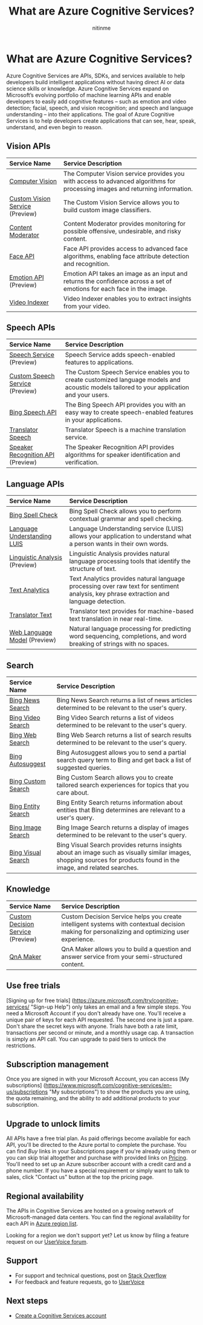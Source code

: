 ﻿---
title: What are Azure Cognitive Services?
description: Azure Cognitive Services are APIs, SDKs, and services that you can use with Microsoft Azure to build intelligent applications.
services: cognitive-services
author: nitinme
manager: cgronlund

ms.service: cognitive-services
ms.component: cognitive-services
ms.topic: article
ms.date: 08/21/2018
ms.author: nitinme 
---

# What are Azure Cognitive Services?

Azure Cognitive Services are APIs, SDKs, and services available to help developers build intelligent applications without having direct AI or data science skills or knowledge. Azure Cognitive Services expand on Microsoft’s evolving portfolio of machine learning APIs and enable developers to easily add cognitive features – such as emotion and video detection; facial, speech, and vision recognition; and speech and language understanding – into their applications. The goal of Azure Cognitive Services is to help developers create applications that can see, hear, speak, understand, and even begin to reason.

## Vision APIs

|Service Name|Service Description|
|:-----------|:------------------|
|[Computer Vision](https://docs.microsoft.com/azure/cognitive-services/computer-vision/ "Computer Vision")|The Computer Vision service provides you with access to advanced algorithms for processing images and returning information.|
|[Custom Vision Service](https://docs.microsoft.com/azure/cognitive-services/Custom-Vision-Service/home "Custom Vision Service") (Preview)|The Custom Vision Service allows you to build custom image classifiers.|
|[Content Moderator](https://docs.microsoft.com/azure/cognitive-services/content-moderator/overview "Content Moderator")|Content Moderator provides monitoring for possible offensive, undesirable, and risky content.|
|[Face API](https://docs.microsoft.com/azure/cognitive-services/face/ "Face API")|Face API provides access to advanced face algorithms, enabling face attribute detection and recognition.|
|[Emotion API](https://docs.microsoft.com/azure/cognitive-services/emotion/home "Emotion API") (Preview)|Emotion API takes an image as an input and returns the confidence across a set of emotions for each face in the image.|
| [Video Indexer](https://docs.microsoft.com/azure/cognitive-services/video-indexer/video-indexer-overview "Video Indexer")|Video Indexer enables you to extract insights from your video.|

## Speech APIs

|Service Name|Service Description|
|:-----------|:------------------|
|[Speech Service](https://docs.microsoft.com/azure/cognitive-services/speech-service/ "Speech Service") (Preview)|Speech Service adds speech-enabled features to applications.|
|[Custom Speech Service](https://docs.microsoft.com/azure/cognitive-services/custom-speech-service/cognitive-services-custom-speech-home "Custom Speech Service") (Preview)|The Custom Speech Service enables you to create customized language models and acoustic models tailored to your application and your users.|
|[Bing Speech API](https://docs.microsoft.com/azure/cognitive-services/speech/home "Bing Speech API")|The Bing Speech API provides you with an easy way to create speech-enabled features in your applications.|
|[Translator Speech](https://docs.microsoft.com/azure/cognitive-services/translator-speech/ "Translator Speech")|Translator Speech is a machine translation service.|
|[Speaker Recognition API](https://docs.microsoft.com/azure/cognitive-services/speaker-recognition/home "Speaker Recognition API") (Preview)|The Speaker Recognition API provides algorithms for speaker identification and verification.|

## Language APIs

|Service Name|Service Description|
|:-----------|:------------------|
|[Bing Spell Check](https://docs.microsoft.com/azure/cognitive-services/bing-spell-check/ "Bing Spell Check")|Bing Spell Check allows you to perform contextual grammar and spell checking.|
|[Language Understanding LUIS](https://docs.microsoft.com/azure/cognitive-services/luis/ "Language Understanding")|Language Understanding service  (LUIS) allows your application to understand what a person wants in their own words.|
|[Linguistic Analysis](https://docs.microsoft.com/azure/cognitive-services/linguisticanalysisapi/home "Linguistic Analysis") (Preview)|Linguistic Analysis provides natural language processing tools that identify the structure of text.|
|[Text Analytics](https://docs.microsoft.com/azure/cognitive-services/text-analytics/ "Text Analytics")|Text Analytics provides natural language processing over raw text for sentiment analysis, key phrase extraction and language detection.|
|[Translator Text](https://docs.microsoft.com/azure/cognitive-services/translator/ "Translator Text")|Translator text provides for machine-based text translation in near real-time.||
|[Web Language Model](https://docs.microsoft.com/azure/cognitive-services/web-language-model/home "Web Language Model") (Preview)|Natural language processing for predicting word sequencing, completions, and word breaking of strings with no spaces.|

## Search
|Service Name|Service Description|
|:-----------|:------------------|
|[Bing News Search](https://docs.microsoft.com/azure/cognitive-services/bing-news-search/ "Bing News Search")|Bing News Search returns a list of news articles determined to be relevant to the user's query.|
|[Bing Video Search](https://docs.microsoft.com/azure/cognitive-services/Bing-Video-Search/ "Bing Video Search")|Bing Video Search returns a list of videos determined to be relevant to the user's query.|
|[Bing Web Search](https://docs.microsoft.com/azure/cognitive-services/bing-web-search/ "Bing Web Search")|Bing Web Search returns a list of search results determined to be relevant to the user's query.|
|[Bing Autosuggest](https://docs.microsoft.com/azure/cognitive-services/Bing-Autosuggest "Bing Autosuggest")|Bing Autosuggest allows you to send a partial search query term to Bing and get back a list of suggested queries.|
|[Bing Custom Search](https://docs.microsoft.com/azure/cognitive-services/bing-custom-search "Bing Custom Search")|Bing Custom Search allows you to create tailored search experiences for topics that you care about.|
|[Bing Entity Search](https://docs.microsoft.com/azure/cognitive-services/bing-entities-search/ "Bing Entity Search")|Bing Entity Search returns information about entities that Bing determines are relevant to a user's query.|
|[Bing Image Search](https://docs.microsoft.com/azure/cognitive-services/bing-image-search "Bing Image Search")|Bing Image Search returns a display of images determined to be relevant to the user's query.|
|[Bing Visual Search](https://docs.microsoft.com/azure/cognitive-services/bing-visual-search "Bing Visual Search")|Bing Visual Search provides returns insights about an image such as visually similar images, shopping sources for products found in the image, and related searches.|

## Knowledge
|Service Name|Service Description|
|:-----------|:------------------|
| [Custom Decision Service](https://docs.microsoft.com/azure/cognitive-services/custom-decision-service/ "Custom Decision Search") (Preview)|Custom Decision Service helps you create intelligent systems with contextual decision making for personalizing and optimizing user experience.|
|[QnA Maker](https://docs.microsoft.com/azure/cognitive-services/qnamaker/index "QnA Maker")|QnA Maker allows you to build a question and answer service from your semi-structured content.|

## Use free trials
[Signing up for free trials] (https://azure.microsoft.com/try/cognitive-services/ "Sign-up Help") only takes an email and a few simple steps. You need a Microsoft Account if you don't already have one. You'll receive a unique pair of keys for each API requested. The second one is just a spare. Don't share the secret keys with anyone. Trials have both a rate limit, transactions per second or minute, and a monthly usage cap. A transaction is simply an API call. You can upgrade to paid tiers to unlock the restrictions.

## Subscription management
Once you are signed in with your Microsoft Account, you can access [My subscriptions] (https://www.microsoft.com/cognitive-services/en-us/subscriptions "My subscriptions") to show the products you are using, the quota remaining, and the ability to add additional products to your subscription.

## Upgrade to unlock limits

All APIs have a free trial plan.  As paid offerings become available for each API, you'll be directed to the Azure portal to complete the purchase.  You can find *Buy* links in your Subscriptions page if you're already using them or you can skip trial altogether and purchase with provided links on [Pricing](https://www.microsoft.com/cognitive-services/en-us/pricing "pricing").  You'll need to set up an Azure subscriber account with a credit card and a phone number. If you have a special requirement or simply want to talk to sales, click "Contact us" button at the top the pricing page.

## Regional availability
The APIs in Cognitive Services are hosted on a growing network of Microsoft-managed data centers. You can find the regional availability for each API in [Azure region list](https://azure.microsoft.com/regions).

Looking for a region we don't support yet? Let us know by filing a feature request on our [UserVoice forum](https://cognitive.uservoice.com/).

## Support

* For support and technical questions, post on [Stack Overflow](https://stackoverflow.com/questions/tagged/microsoft-cognitive)
* For feedback and feature requests, go to [UserVoice](https://cognitive.uservoice.com/)

## Next steps

* [Create a Cognitive Services account](cognitive-services-apis-create-account.md)
